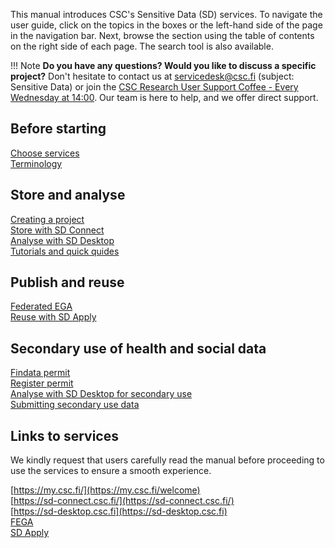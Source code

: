 
This manual introduces CSC's Sensitive Data (SD) services. To navigate the user guide, click on the topics in the boxes or the left-hand side of the page in the navigation bar. Next, browse the section using the table of contents on the right side of each page. The search tool is also available.

!!! Note
    **Do you have any questions? Would you like to discuss a specific project?** Don't hesitate to contact us at servicedesk@csc.fi (subject: Sensitive Data) or join the [CSC Research User Support Coffee - Every Wednesday at 14:00](https://ssl.eventilla.com/usersupportcoffee). Our team is here to help, and we offer direct support. 


<div class="quick-links-container">

  <div class="quick-links-topic">
    <span class="quick-links-title"><h2>Before starting</h2></span>
     <div class="quick-links-item">
      <a class="quick-link" target="_self" href="data/sensitive-data/vk-sds-terminology/">Choose services</a>
    </div>
    <div class="quick-links-item">
      <a class="quick-link" target="_self" href="data/sensitive-data/vk-sds-terminology/">Terminology</a>
    </div>
  </div>
  
 
  <div class="quick-links-topic">
    <span class="quick-links-title"><h2>Store and analyse</h2></span>
    <div class="quick-links-item">
      <a class="quick-link" target="_self" href="data/sensitive-data/vk-srd-a-creating.md">Creating a project</a>
    </div>
    <div class="quick-links-item">
      <a class="quick-link" target="_self" href="data/sensitive-data/vk-srd-sd-connect/">Store with SD Connect</a>
    </div>
    <div class="quick-links-item">
      <a class="quick-link" target="_self" href="data/sensitive-data/vk-srd-sd-desktop/">Analyse with SD Desktop</a>
    </div>
    <div class="quick-links-item">
      <a class="quick-link" target="_self" href="data/sensitive-data/vk-srd-tutorials/">Tutorials and quick quides</a>
    </div>
  </div>

  <div class="quick-links-topic">
    <span class="quick-links-title"><h2>Publish and reuse</h2></span>
    <div class="quick-links-item">
      <a class="quick-link" target="_self" href="data/sensitive-data/vk-srd-fega/">Federated EGA</a>
    </div>
    <div class="quick-links-item">
      <a class="quick-link" target="_self" href="data/sensitive-data/vk-srd-apply/">Reuse with SD Apply</a>
    </div>
  </div>

   <div class="quick-links-topic">
    <span class="quick-links-title"><h2>Secondary use of health and social data</h2></span>
    <div class="quick-links-item">
      <a class="quick-link" target="_self" href="data/sensitive-data/mk-findata/">Findata permit</a>
    </div>
    <div class="quick-links-item">
      <a class="quick-link" target="_self" href="data/sensitive-data/mk-single-register/">Register permit</a>
    </div>
    <div class="quick-links-item">
      <a class="quick-link" target="_self" href="data/sensitive-data/mk-desktop/">Analyse with SD Desktop for secondary use</a>
    </div>
    <div class="quick-links-item">
      <a class="quick-link" target="_self" href="data/sensitive-data/mk-data-controllers/">Submitting secondary use data</a>
    </div>
  </div>
</div>

## Links to services

We kindly request that users carefully read the manual before proceeding to use the services to ensure a smooth experience. 

[https://my.csc.fi/](https://my.csc.fi/welcome)
<br/>
[https://sd-connect.csc.fi/](https://sd-connect.csc.fi/)
<br/>
[https://sd-desktop.csc.fi](https://sd-desktop.csc.fi)
<br/>
[FEGA]()
<br/>
[SD Apply]()